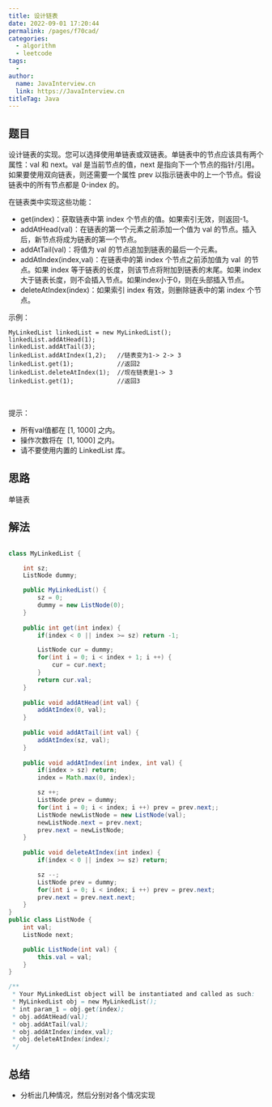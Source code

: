 ```yaml
---
title: 设计链表
date: 2022-09-01 17:20:44
permalink: /pages/f70cad/
categories:
  - algorithm
  - leetcode
tags:
  - 
author: 
  name: JavaInterview.cn
  link: https://JavaInterview.cn
titleTag: Java
---
```



## 题目

设计链表的实现。您可以选择使用单链表或双链表。单链表中的节点应该具有两个属性：val 和 next。val 是当前节点的值，next 是指向下一个节点的指针/引用。如果要使用双向链表，则还需要一个属性 prev 以指示链表中的上一个节点。假设链表中的所有节点都是 0-index 的。

在链表类中实现这些功能：

- get(index)：获取链表中第 index 个节点的值。如果索引无效，则返回-1。
- addAtHead(val)：在链表的第一个元素之前添加一个值为 val 的节点。插入后，新节点将成为链表的第一个节点。
- addAtTail(val)：将值为 val 的节点追加到链表的最后一个元素。
- addAtIndex(index,val)：在链表中的第 index 个节点之前添加值为 val  的节点。如果 index 等于链表的长度，则该节点将附加到链表的末尾。如果 index 大于链表长度，则不会插入节点。如果index小于0，则在头部插入节点。
- deleteAtIndex(index)：如果索引 index 有效，则删除链表中的第 index 个节点。


示例：

    MyLinkedList linkedList = new MyLinkedList();
    linkedList.addAtHead(1);
    linkedList.addAtTail(3);
    linkedList.addAtIndex(1,2);   //链表变为1-> 2-> 3
    linkedList.get(1);            //返回2
    linkedList.deleteAtIndex(1);  //现在链表是1-> 3
    linkedList.get(1);            //返回3
 

提示：

- 所有val值都在 [1, 1000] 之内。
- 操作次数将在  [1, 1000] 之内。
- 请不要使用内置的 LinkedList 库。


## 思路

单链表

## 解法
```java

class MyLinkedList {

    int sz;
    ListNode dummy;

    public MyLinkedList() {
        sz = 0;
        dummy = new ListNode(0);
    }
    
    public int get(int index) {
        if(index < 0 || index >= sz) return -1;

        ListNode cur = dummy;
        for(int i = 0; i < index + 1; i ++) {
            cur = cur.next;
        }
        return cur.val;
    }
    
    public void addAtHead(int val) {
        addAtIndex(0, val);
    }
    
    public void addAtTail(int val) {
        addAtIndex(sz, val);
    }
    
    public void addAtIndex(int index, int val) {
        if(index > sz) return;
        index = Math.max(0, index);

        sz ++;
        ListNode prev = dummy;
        for(int i = 0; i < index; i ++) prev = prev.next;;
        ListNode newListNode = new ListNode(val);
        newListNode.next = prev.next;
        prev.next = newListNode;
    }
    
    public void deleteAtIndex(int index) {
        if(index < 0 || index >= sz) return;

        sz --;
        ListNode prev = dummy;
        for(int i = 0; i < index; i ++) prev = prev.next;
        prev.next = prev.next.next;
    }
}
public class ListNode {
    int val;
    ListNode next;

    public ListNode(int val) {
        this.val = val;
    }
}

/**
 * Your MyLinkedList object will be instantiated and called as such:
 * MyLinkedList obj = new MyLinkedList();
 * int param_1 = obj.get(index);
 * obj.addAtHead(val);
 * obj.addAtTail(val);
 * obj.addAtIndex(index,val);
 * obj.deleteAtIndex(index);
 */
```

## 总结

- 分析出几种情况，然后分别对各个情况实现 

